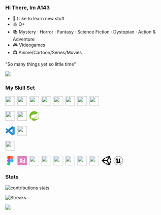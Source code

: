 <!-- TODO: Header ### Hi there 👋 -->

### Hi There, Im A143

* 📖 I like to learn new stuff
* 🩸 O+
* 📚 Mystery · Horror · Fantasy · Science Fiction · Dystopian · Action & Adventure 
* 🎮 Videogames 
* 📺 Anime/Cartoon/Series/Movies


"So many things yet so little time"

<img src="https://img.shields.io/github/followers/A143-S.svg?style=social&label=Follow&maxAge=2592000"/>
<!-- REDES 
<div id="badges"  align="center">
  <a href="#">  
    <img src="https://img.shields.io/badge/GitHub-100000?style=for-the-badge&logo=github&logoColor=white" alt="Github Badge"/>
  </a>
  <a href="#">  
    <img src="https://img.shields.io/badge/Twitter-1DA1F2?style=for-the-badge&logo=twitter&logoColor=white" alt="Github Badge"/>
  </a>
  <a href="#">  
    <img src="https://img.shields.io/badge/Facebook-1877F2?style=for-the-badge&logo=facebook&logoColor=white" alt="Facebook Badge"/>
  </a>
  <a href="#">
    <img src="https://img.shields.io/badge/Instagram-E4405F?style=for-the-badge&logo=instagram&logoColor=white" alt="Instagram Badge"/>
  </a>
    <a href="#">
    <img src="https://img.shields.io/badge/LinkedIn-0077B5?style=for-the-badge&logo=linkedin&logoColor=white" alt="LinkedIn Badge"/>
  </a>
  <a href="#">
    <img src="https://img.shields.io/badge/dev.to-0A0A0A?style=for-the-badge&logo=dev.to&logoColor=white" alt="Dev.to Badge"/>
  </a>
  <a href="#">
    <img src="https://img.shields.io/badge/Blogger-FF5722?style=for-the-badge&logo=blogger&logoColor=white" alt="Blogger Badge"/>
  </a>
  <a href="#">
    <img src="https://img.shields.io/badge/YouTube-FF0000?style=for-the-badge&logo=youtube&logoColor=white" alt="Youtube Badge"/>
  </a>
  <a href="#">
    <img src="https://img.shields.io/badge/Twitch-9146FF?style=for-the-badge&logo=twitch&logoColor=white" alt="Twitch Badge"/>
  </a>
</div> -->



<!-- SKILLS -->
### My Skill Set
<img src="https://icongr.am/devicon/cplusplus-original.svg?size=128&color=currentColor" width="30" height="30"/>&nbsp;
<img src="https://icongr.am/devicon/csharp-original.svg?size=128&color=currentColor" width="30" height="30"/>&nbsp;
<img src="https://icongr.am/devicon/java-original.svg?size=128&color=currentColor" width="30" height="30"/>&nbsp;
<img src="https://icongr.am/devicon/python-original.svg?size=128&color=currentColor" width="30" height="30"/>&nbsp;
<img src="https://icongr.am/devicon/html5-original.svg?size=128&color=currentColor" width="30" height="30"/>&nbsp;
<img src="https://icongr.am/devicon/css3-original.svg?size=128&color=currentColor" width="30" height="30"/>&nbsp;
<img src="https://icongr.am/devicon/javascript-original.svg?size=128&color=currentColor" width="30" height="30"/>&nbsp;
<img src="https://icongr.am/devicon/typescript-original.svg?size=128&color=currentColor" width="30" height="30"/>&nbsp;

<img src="https://icongr.am/devicon/angularjs-original.svg?size=128&color=currentColor" width="30" height="30"/>&nbsp;
<img src="https://icongr.am/devicon/react-original.svg?size=128&color=currentColor" width="30" height="30"/>&nbsp;
<img src="https://github.com/devicons/devicon/blob/master/icons/spring/spring-original.svg" width="30" height="30"/>&nbsp;
<!-- TODO
<img src="https://github.com/devicons/devicon/blob/master/icons/express/express-original.svg" width="30" height="30"/>&nbsp;
Ionic
ReactNative
Android
-->

<img src="https://github.com/devicons/devicon/blob/master/icons/vscode/vscode-original.svg" width="30" height="30"/>&nbsp;
<img src="https://icongr.am/devicon/visualstudio-plain.svg?size=128&color=currentColor" width="30" height="30"/>&nbsp;
<!-- TODO:
//eclipse (sts)
//spider
notepad++
-->

<img src="https://icongr.am/devicon/mysql-original.svg?size=128&color=currentColor" width="30" height="30"/>&nbsp;
<!-- TODO
<img src="https://icongr.am/devicon/mongodb-original.svg?size=128&color=currentColor" width="30" height="30"/>&nbsp;
//MSSQL
//ORACLE
-->

<img src="https://github.com/devicons/devicon/blob/master/icons/figma/figma-original.svg" width="30" height="30"/>&nbsp;
<img src="https://github.com/devicons/devicon/blob/master/icons/xd/xd-plain.svg" width="30" height="30"/>&nbsp;
<img src="https://icongr.am/devicon/git-original.svg?size=128&color=currentColor" width="30" height="30"/>&nbsp;
<img src="https://icongr.am/devicon/github-original.svg?size=128&color=currentColor" width="30" height="30"/>&nbsp;
<img src="https://icongr.am/devicon/gitlab-original.svg?size=128&color=currentColor" width="30" height="30"/>&nbsp;
<img src="https://icongr.am/devicon/nodejs-original.svg?size=128&color=currentColor" width="30" height="30"/>&nbsp;
<img src="https://icongr.am/devicon/npm-original-wordmark.svg?size=128&color=currentColor" width="30" height="30"/>&nbsp;
<img src="https://icongr.am/devicon/jquery-original.svg?size=128&color=currentColor" width="30" height="30"/>&nbsp;
<img src="https://github.com/devicons/devicon/blob/master/icons/unity/unity-original.svg" width="30" height="30"/>&nbsp;
<img src="https://github.com/devicons/devicon/blob/master/icons/unrealengine/unrealengine-original.svg" width="30" height="30"/>&nbsp;
<!-- TODO: 
<img src="https://icongr.am/devicon/debian-original.svg?size=128&color=currentColor" width="30" height="30"/>&nbsp;
<img src="https://icongr.am/devicon/docker-original.svg?size=128&color=currentColor" width="30" height="30"/>&nbsp;
Maven,
Bootstrap,
docker,
Tensor Flow,
postman

https://github.com/devicons/devicon/blob/master/icons/godot/godot-original.svg
https://github.com/devicons/devicon/blob/master/icons/unity/unity-original.svg
https://github.com/devicons/devicon/blob/master/icons/unrealengine/unrealengine-original.svg
https://github.com/devicons/devicon/blob/master/icons/tensorflow/tensorflow-original.svg
-->

<!-- 
<div align="left">  
  <img src="https://icongr.am/devicon/angularjs-original.svg?size=128&color=currentColor" title="" alt="J" width="30" height="30"/>&nbsp; 
  <img src="https://github.com/devicons/devicon/blob/master/icons/vscode/vscode-original.svg" title="" alt="J" width="30" height="30"/>&nbsp;  
  <img src="https://github.com/devicons/devicon/blob/master/icons/figma/figma-original.svg" title="" alt="J" width="30" height="30"/>&nbsp;
  <img src="https://github.com/devicons/devicon/blob/master/icons/xd/xd-plain.svg" title="" alt="J" width="30" height="30"/>&nbsp;
  <img src="https://github.com/devicons/devicon/blob/master/icons/illustrator/illustrator-plain.svg" title="" alt="J" width="30" height="30"/>&nbsp;
</div>
-->

<!-- STATS -->
### Stats

<div id="badges"  align="left">
  <p><img src="https://github-readme-stats.vercel.app/api?username=A143-S&hide_title=true&hide_border=false&show_icons=true&include_all_commits=true&count_private=true&theme=tokyonight&card_width=500" alt="contributions stats"/></p>
  
   <p><img src="https://github-readme-streak-stats.herokuapp.com/?user=A143-S&hide_title=true&hide_border=false&show_icons=true&include_all_commits=true&count_private=true&theme=tokyonight" alt="Streaks"/></p>  
    
  
  <p><img src="https://github-readme-stats.vercel.app/api/top-langs/?username=A143-S&hide_title=true&layout=compact&langs_count=9&hide_border=false&hide_title=false&card_width=450&theme=tokyonight"></p>
  
   <!-- <p><img src="https://github-profile-summary-cards.vercel.app/api/cards/profile-details?username=A143-S&hide_title=true&hide_border=true&show_icons=true&include_all_commits=false&count_private=false&theme=tokyonight" alt="contributions stats"/></p>  -->
    
</div>

<!-- TODO: Footer ### bye 👋 -->

